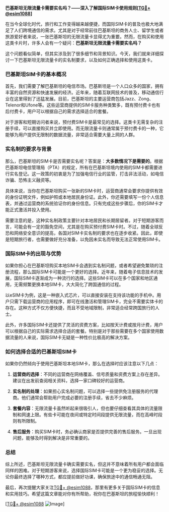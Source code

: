 **巴基斯坦无限流量卡需要实名吗？——深入了解国际SIM卡使用规则[[TG💪+ @esim1088](https://t.me/s/esim1088)]**

在当今全球化时代，旅行和工作变得越来越便捷，而国际SIM卡的普及也极大地满足了人们跨境通信的需求。尤其是对于经常前往巴基斯坦的商务人士、留学生或者旅游爱好者来说，一张巴基斯坦的无限流量卡显得尤为重要。然而，在购买和使用这类卡片时，许多人会有一个疑问：**巴基斯坦无限流量卡需要实名吗？**

这个问题看似简单，但其实涉及到了很多细节和背景知识。今天，我们就来详细探讨一下巴基斯坦无限流量卡的实名制要求，以及如何正确选择和使用这类卡。

### 巴基斯坦SIM卡的基本概况

首先，我们需要了解巴基斯坦的电信市场。巴基斯坦是一个人口众多的国家，拥有丰富的自然资源和快速发展的经济。近年来，随着互联网技术的普及，移动通信行业在这里得到了迅猛发展。目前，巴基斯坦的主要运营商包括Jazz、Zong、Telenor和Ufone等。这些运营商提供的SIM卡服务种类繁多，既有预付费卡也有后付费卡，用户可以根据自己的需求选择适合的套餐。

对于游客和短期访问者来说，预付费SIM卡是最常见的选择。这类卡无需复杂的注册手续，可以直接购买并立即使用。而无限流量卡则通常属于预付费卡的一种，它能够为用户提供无限制的数据流量，非常适合需要大量上网的人群。

### 实名制的要求与背景

那么，巴基斯坦的SIM卡是否需要实名呢？答案是：**大多数情况下是需要的**。根据巴基斯坦电信管理局（PTA）的规定，所有在巴基斯坦境内使用的SIM卡都需要进行实名登记。这一政策的初衷是为了加强电信行业的监管，打击非法活动，如电信诈骗、恐怖主义融资等。

具体来说，当你在巴基斯坦购买一张新的SIM卡时，运营商通常会要求你提供有效的身份证明文件，例如护照或本地居民身份证。此外，你还需要填写一份个人信息表，并通过运营商的系统验证你的身份信息。只有完成这些步骤后，你的SIM卡才能正式激活并投入使用。

需要注意的是，这种实名制政策主要针对本地居民和长期居留者。对于短期游客而言，可能会有一定的豁免空间，尤其是在购买预付费SIM卡时。不过，随着全球反恐和网络安全意识的提高，各国对SIM卡实名制的要求也在逐步收紧。因此，即使是短期旅行者，也需要做好充分准备，以免因未实名而导致无法正常使用SIM卡。

### 国际SIM卡的出现与优势

如果你担心在巴基斯坦购买本地SIM卡会遇到实名制问题，或者希望避免繁琐的注册流程，那么国际SIM卡可能是一个更好的选择。近年来，随着电子信息技术的发展，国际SIM卡逐渐成为一种流行的选择。这些SIM卡可以在多个国家和地区通用，无需频繁更换本地SIM卡，大大简化了跨国通信的过程。

以eSIM卡为例，这是一种嵌入式芯片，可以直接安装在支持该功能的手机中。用户只需下载运营商的应用程序，即可在线激活和管理SIM卡，完全不需要实体卡的存在。这种方式不仅方便快捷，而且不受地域限制，非常适合经常跨国旅行的人士。

此外，许多国际SIM卡还提供了灵活的资费方案，比如按天计费或按月计费，用户可以根据自己的实际需求选择合适的套餐。特别是对于那些需要在多个国家使用数据流量的人来说，国际SIM卡无疑是一种性价比极高的解决方案。

### 如何选择合适的巴基斯坦SIM卡

如果你仍然倾向于使用巴基斯坦本地SIM卡，那么在选择时应该注意以下几点：

1. **运营商的选择**：不同的运营商在网络覆盖、信号质量和资费方案上存在差异。建议在出发前查阅相关资料，选择一家口碑较好的运营商。
   
2. **实名制的处理**：如果担心实名制问题，可以选择一些提供免注册服务的代理商。他们通常会帮助用户完成必要的注册手续，省去不少麻烦。

3. **套餐内容**：无限流量卡虽然听起来很吸引人，但也要仔细查看其具体的流量限制和网速上限。有些卡可能在夜间或特定时间段提供无限流量，而在高峰时段则有所限制。

4. **售后服务**：购买SIM卡时，务必确认商家是否提供完善的售后服务。一旦出现问题，能够及时得到解决是非常重要的。

### 总结

综上所述，巴基斯坦无限流量卡确实需要实名，但这并不意味着所有用户都会面临同样的困难。对于短期游客来说，选择国际SIM卡可能是一个更为稳妥的选择。无论你最终选择了哪种方式，都应提前做好功课，确保旅途中的通信畅通无阻。

最后，再次提醒大家关注[TG💪+ @esim1088](https://t.me/s/esim1088)，那里有更多关于国际SIM卡的信息和实用技巧。希望这篇文章能对你有所帮助，祝你在巴基斯坦的旅程愉快顺利！

[[TG💪+ @esim1088](https://t.me/s/esim1088) ![Image](https://i.postimg.cc/4NQfJmqS/Snipaste-2025-05-13-00-14-12.png)]